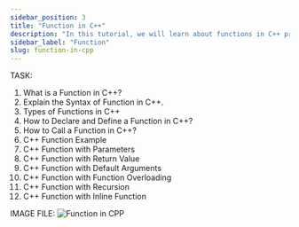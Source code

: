 ```yaml
---
sidebar_position: 3
title: "Function in C++"
description: "In this tutorial, we will learn about functions in C++ programming with the help of examples. A function is a block of code that performs a specific task. It is used to break the code into smaller modules that can be reused."
sidebar_label: "Function"
slug: function-in-cpp
---
```


TASK:
1. What is a Function in C++?
2. Explain the Syntax of Function in C++.
3. Types of Functions in C++
4. How to Declare and Define a Function in C++?
5. How to Call a Function in C++?
6. C++ Function Example
7. C++ Function with Parameters
8. C++ Function with Return Value
9. C++ Function with Default Arguments
10. C++ Function with Function Overloading
11. C++ Function with Recursion
12. C++ Function with Inline Function


IMAGE FILE:
![Function in CPP](../../static/img/day-07/function-in-cpp.png)
